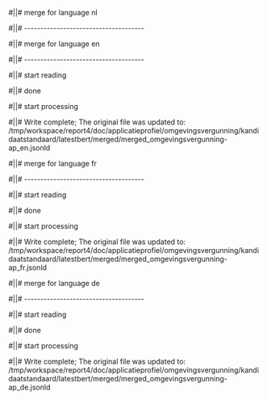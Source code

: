 #||# merge for language nl   

#||# -------------------------------------  

#||# merge for language en   

#||# -------------------------------------  

#||# start reading  

#||# done  

#||# start processing  

#||# Write complete; The original file was updated to: /tmp/workspace/report4/doc/applicatieprofiel/omgevingsvergunning/kandidaatstandaard/latestbert/merged/merged_omgevingsvergunning-ap_en.jsonld  

#||# merge for language fr   

#||# -------------------------------------  

#||# start reading  

#||# done  

#||# start processing  

#||# Write complete; The original file was updated to: /tmp/workspace/report4/doc/applicatieprofiel/omgevingsvergunning/kandidaatstandaard/latestbert/merged/merged_omgevingsvergunning-ap_fr.jsonld  

#||# merge for language de   

#||# -------------------------------------  

#||# start reading  

#||# done  

#||# start processing  

#||# Write complete; The original file was updated to: /tmp/workspace/report4/doc/applicatieprofiel/omgevingsvergunning/kandidaatstandaard/latestbert/merged/merged_omgevingsvergunning-ap_de.jsonld  

